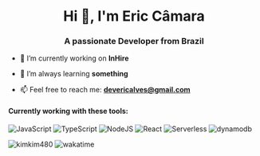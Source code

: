  <h1 align="center">Hi 👋, I'm Eric Câmara</h1>
 <h3 align="center">A passionate Developer from Brazil</h3> 

 - 🔭 I’m currently working on **InHire**

 - 🌱 I’m always learning **something**

 - 📫 Feel free to reach me: **devericalves@gmail.com** 
 
 
<!-- [![Spotify](https://spotify-playing-kpiq9hkbx.vercel.app/api/spotify)](https://open.spotify.com/user/22nzk2v6g7s7zb2vkyywgri3i) -->

 <h4 align="left">Currently working with these tools: </h4>

 <p align="left">
  <img alt="JavaScript" src="https://img.shields.io/badge/javascript-%23323330.svg?&style=for-the-badge&logo=javascript&logoColor=%23F7DF1E" />
  <img alt="TypeScript" src="https://img.shields.io/badge/typescript-%23007ACC.svg?&style=for-the-badge&logo=typescript&logoColor=white" />
  <img alt="NodeJS" src="https://img.shields.io/badge/node.js-%2343853D.svg?style=for-the-badge&logo=node-dot-js&logoColor=white" />
  <img alt="React" src="https://img.shields.io/badge/react-%2320232a.svg?style=for-the-badge&logo=react&logoColor=%2361DAFB" />
  <img alt="Serverless" src="https://img.shields.io/badge/serverless-%23fd5750.svg?style=for-the-badge&logo=serverless&logoColor=white" />
   <img alt="dynamodb" src="https://img.shields.io/badge/Amazon%20DynamoDB-4053D6?style=for-the-badge&logo=Amazon%20DynamoDB&logoColor=white" />
</p>

 <p align="left">
  <img src="https://komarev.com/ghpvc/?username=kimkim480&label=Profile%20views&color=10b40e&style=plastic" alt="kimkim480" />
  <img src="https://wakatime.com/badge/user/8deff596-4898-4e61-a737-942d2ed032e3.svg" alt="wakatime" />
 </p>
